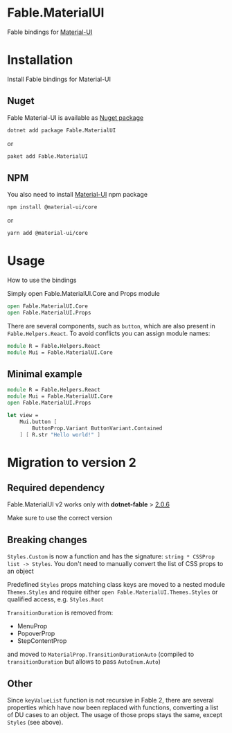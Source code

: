 # Fable.MaterialUI

Fable bindings for [Material-UI](https://material-ui.com)

# Installation
<p class="description">Install Fable bindings for Material-UI</p>

## Nuget
Fable Material-UI is available as [Nuget package](https://www.nuget.org/packages/Fable.MaterialUI/)
```sh
dotnet add package Fable.MaterialUI
```
or
```sh
paket add Fable.MaterialUI
```

## NPM
You also need to install [Material-UI](https://material-ui.com/getting-started/installation/) npm package
```sh
npm install @material-ui/core
```
or
```sh
yarn add @material-ui/core
```

# Usage
<p class="description">How to use the bindings</p>

Simply open Fable.MaterialUI.Core and Props module
```fsharp
open Fable.MaterialUI.Core
open Fable.MaterialUI.Props
```
There are several components, such as `button`, which are also present in `Fable.Helpers.React`. To avoid conflicts you can assign module names:
```fsharp
module R = Fable.Helpers.React
module Mui = Fable.MaterialUI.Core
```

## Minimal example
```fsharp
module R = Fable.Helpers.React
module Mui = Fable.MaterialUI.Core
open Fable.MaterialUI.Props

let view =
    Mui.button [
        ButtonProp.Variant ButtonVariant.Contained
    ] [ R.str "Hello world!" ]
```

# Migration to version 2

## Required dependency
Fable.MaterialUI v2 works only with **dotnet-fable** > [2.0.6](https://www.nuget.org/packages/dotnet-fable/2.0.6)

Make sure to use the correct version

## Breaking changes

`Styles.Custom` is now a function and has the signature: `string * CSSProp list -> Styles`. You don't need to manually convert the list of CSS props to an object

Predefined `Styles` props matching class keys are moved to a nested module `Themes.Styles` and require either `open Fable.MaterialUI.Themes.Styles` or qualified access, e.g. `Styles.Root`

`TransitionDuration` is removed from:
* MenuProp
* PopoverProp
* StepContentProp

and moved to `MaterialProp.TransitionDurationAuto` (compiled to `transitionDuration` but allows to pass `AutoEnum.Auto`)

## Other
Since `keyValueList` function is not recursive in Fable 2, there are several properties which have now been replaced with functions, converting a list of DU cases to an object. The usage of those props stays the same, except `Styles` (see above).

